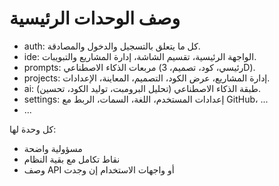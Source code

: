 # وصف الوحدات الرئيسية

- auth: كل ما يتعلق بالتسجيل والدخول والمصادقة.
- ide: الواجهة الرئيسية، تقسيم الشاشة، إدارة المشاريع والتبويبات.
- prompts: مربعات الذكاء الاصطناعي (رئيسي، كود، تصميم، 3D).
- projects: إدارة المشاريع، عرض الكود، التصميم، المعاينة، الإعدادات.
- ai: طبقة الذكاء الاصطناعي (تحليل البرومبت، توليد الكود، تحسين).
- settings: إعدادات المستخدم، اللغة، السمات، الربط مع GitHub، ...
- ...

كل وحدة لها:
- مسؤولية واضحة
- نقاط تكامل مع بقية النظام
- وصف API أو واجهات الاستخدام إن وجدت